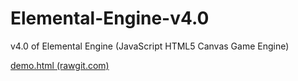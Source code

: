 # Elemental-Engine-v4.0
v4.0 of Elemental Engine (JavaScript HTML5 Canvas Game Engine)

[demo.html (rawgit.com)](https://rawgit.com/wg4568/Elemental-Engine-v4.0/master/demo.html)